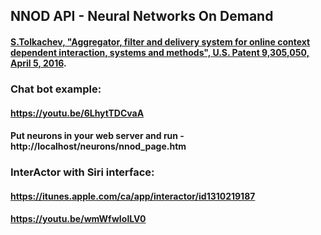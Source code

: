 ## NNOD API - Neural Networks On Demand
#### [S.Tolkachev, "Aggregator, filter and delivery system for online context dependent interaction, systems and methods", U.S. Patent 9,305,050, April 5, 2016](https://onedrive.live.com/?cid=F0D5840665CE7347&id=F0D5840665CE7347%21105765&parId=F0D5840665CE7347%2165752&o=OneUp).
### Chat bot example:
#### https://youtu.be/6LhytTDCvaA
#### Put neurons in your web server and run - http://localhost/neurons/nnod_page.htm
###
### InterActor with Siri interface:
#### https://itunes.apple.com/ca/app/interactor/id1310219187
#### https://youtu.be/wmWfwIolLV0

